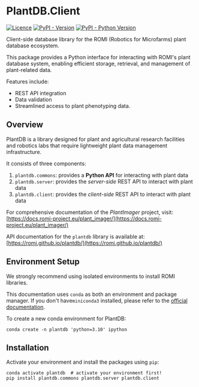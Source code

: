 # PlantDB.Client

[![Licence](https://img.shields.io/badge/license-LGPL3-black)](https://www.gnu.org/licenses/lgpl-3.0.en.html)
[![PyPI - Version](https://img.shields.io/pypi/v/plantdb.client?logo=pypi&logoColor=white)](https://pypi.org/project/plantdb.client/)
[![PyPI - Python Version](https://img.shields.io/pypi/pyversions/plantdb.client?logo=python&logoColor=white)](https://pypi.org/project/plantdb.client/)

Client-side database library for the ROMI (Robotics for Microfarms) plant database ecosystem.

This package provides a Python interface for interacting with ROMI's plant database system,
enabling efficient storage, retrieval, and management of plant-related data.

Features include:
- REST API integration
- Data validation
- Streamlined access to plant phenotyping data.

## Overview

PlantDB is a library designed for plant and agricultural research facilities and robotics labs that require lightweight plant data management infrastructure.

It consists of three components:

1. `plantdb.commons`: provides a **Python API** for interacting with plant data
2. `plantdb.server`: provides the _server-side_ REST API to interact with plant data
3. `plantdb.client`: provides the _client-side_ REST API to interact with plant data

For comprehensive documentation of the _PlantImager_ project, visit: [https://docs.romi-project.eu/plant_imager/](https://docs.romi-project.eu/plant_imager/)

API documentation for the `plantdb` library is available at: [https://romi.github.io/plantdb/](https://romi.github.io/plantdb/)

## Environment Setup

We strongly recommend using isolated environments to install ROMI libraries.

This documentation uses `conda` as both an environment and package manager.
If you don't have`miniconda3` installed, please refer to the [official documentation](https://docs.conda.io/en/latest/miniconda.html).

To create a new conda environment for PlantDB:
``` shell
conda create -n plantdb 'python=3.10' ipython
```

## Installation

Activate your environment and install the packages using `pip`:

``` shell
conda activate plantdb  # activate your environment first!
pip install plantdb.commons plantdb.server plantdb.client
```
